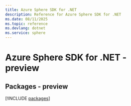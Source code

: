 ```yaml
---
title: Azure Sphere SDK for .NET
description: Reference for Azure Sphere SDK for .NET
ms.date: 08/11/2025
ms.topic: reference
ms.devlang: dotnet
ms.service: sphere
---
```

# Azure Sphere SDK for .NET - preview
## Packages - preview
[!INCLUDE [packages](sphere-index.md)]